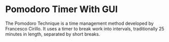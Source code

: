 # Pomodoro Timer With GUI

The Pomodoro Technique is a time management method developed by Francesco Cirillo. It uses a timer to break work into intervals, traditionally 25 minutes in length, separated by short breaks.
